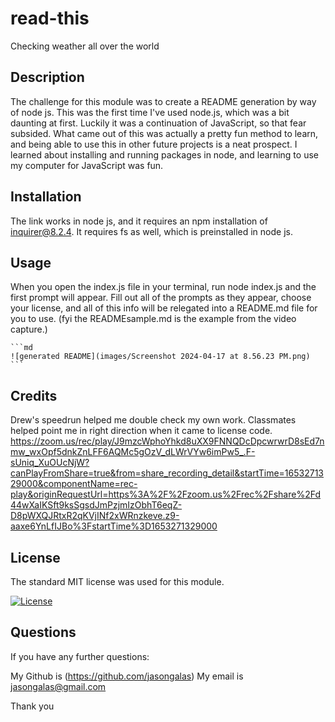 # read-this
Checking weather all over the world
## Description

The challenge for this module was to create a README generation by way of node js. This was the first time I've used node.js, which was a bit daunting at first.
Luckily it was a continuation of JavaScript, so that fear subsided. What came out of this was actually a pretty fun method to learn, and being able to use this in
other future projects is a neat prospect. I learned about installing and running packages in node, and learning to use my computer for JavaScript was fun.

## Installation

The link works in node js, and it requires an npm installation of inquirer@8.2.4. It requires fs as well, which is preinstalled in node js.

## Usage

When you open the index.js file in your terminal, run node index.js and the first prompt will appear. Fill out all of the prompts as they appear, choose your license, and all of this info will be relegated into a README.md file for you to use. (fyi the READMEsample.md is the example from the video capture.)

    ```md
    ![generated README](images/Screenshot 2024-04-17 at 8.56.23 PM.png)
    ```

## Credits

Drew's speedrun helped me double check my own work. Classmates helped point me in right direction when it came to license code. https://zoom.us/rec/play/J9mzcWphoYhkd8uXX9FNNQDcDpcwrwrD8sEd7nmw_wxOpf5dnkZnLFF6AQMc5gOzV_dLWrVYw6imPw5_.F-sUniq_XuOUcNjW?canPlayFromShare=true&from=share_recording_detail&startTime=1653271329000&componentName=rec-play&originRequestUrl=https%3A%2F%2Fzoom.us%2Frec%2Fshare%2Fd44wXaIKSft9ksSgsdJmPzjmIzObhT6eqZ-D8pWXQJRtxR2qKVjINf2xWRnzkeve.z9-aaxe6YnLfIJBo%3FstartTime%3D1653271329000 

## License

The standard MIT license was used for this module.

[![License](https://img.shields.io/badge/license-MIT-blue.svg)](https://choosealicense.com/licenses/mit/) 

## Questions

If you have any further questions:

My Github is (https://github.com/jasongalas) 
My email is jasongalas@gmail.com

Thank you
